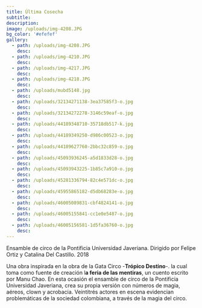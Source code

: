 ```yaml
---
title: Última Cosecha
subtitle:
description:
image: /uploads/img-4208.JPG
bg_color: '#efefef'
gallery:
  - path: /uploads/img-4208.JPG
    desc:
  - path: /uploads/img-4210.JPG
    desc:
  - path: /uploads/img-4217.JPG
    desc:
  - path: /uploads/img-4218.JPG
    desc:
  - path: /uploads/mubd5148.jpg
    desc:
  - path: /uploads/32134271138-3ea37585f3-o.jpg
    desc:
  - path: /uploads/32134272278-3146c59eaf-o.jpg
    desc:
  - path: /uploads/44189348710-35718db517-k.jpg
    desc:
  - path: /uploads/44189349250-d986c00523-o.jpg
    desc:
  - path: /uploads/44189627760-2bbc32c859-o.jpg
    desc:
  - path: /uploads/45093936245-a5d1833d28-o.jpg
    desc:
  - path: /uploads/45093943225-1b85c7a910-o.jpg
    desc:
  - path: /uploads/45281336794-82c4e571dc-o.jpg
    desc:
  - path: /uploads/45955865182-d5db68283e-o.jpg
    desc:
  - path: /uploads/46005089831-cbf4824141-o.jpg
    desc:
  - path: /uploads/46005155841-cc1e0e5487-o.jpg
    desc:
  - path: /uploads/46005156581-1d5fa36760-o.jpg
    desc:
---
```


Ensamble de circo de la Pontificia Universidad Javeriana. Dirigido por Felipe Ortiz y Catalina Del Castillo. 2018

Una obra inspirada en la obra de la Gata Circo -**Tr&oacute;pico Destino**\-. la cual toma como fuente de creaci&oacute;n l**a feria de las mentiras**, un cuento escrito por Manu Chao. En esta ocasi&oacute;n el ensamble de circo de la Pontificia Universidad Javeriana, crea su propia versi&oacute;n con n&uacute;meros de magia, a&eacute;reos, clown y acrobacia. Veintitr&eacute;s actores en escena evidencian problem&aacute;ticas de la sociedad colombiana, a trav&eacute;s de la magia del circo.